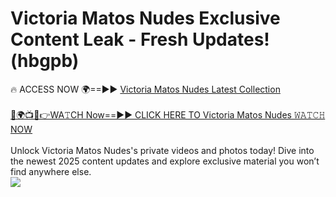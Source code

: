 # Victoria Matos Nudes Exclusive Content Leak - Fresh Updates! (hbgpb)

🔥 ACCESS NOW 🌍==►► <a href="https://tinyurl.com/2mz8nhtm" rel="nofollow">Victoria Matos Nudes Latest Collection</a>
<br><br>
[🔴🌍📺📱👉WA𝚃CH Now==►► CLICK HERE TO Victoria Matos Nudes 𝚆𝙰𝚃𝙲𝙷 NOW](https://tinyurl.com/2mz8nhtm)
<br><br>
Unlock Victoria Matos Nudes's private videos and photos today! Dive into the newest 2025 content updates and explore exclusive material you won’t find anywhere else.
<br>
<a href="https://tinyurl.com/2mz8nhtm" rel="nofollow" data-target="animated-image.originalLink"><img src="https://camo.githubusercontent.com/8a4f000d20f83aca3bf7ec5f350d767afa0574a8a352519fd8cfa583a6f93a33/68747470733a2f2f692e696d6775722e636f6d2f644a486b345a712e676966" data-canonical-src="https://i.imgur.com/dJHk4Zq.gif" style="max-width: 100%; display: inline-block;" data-target="animated-image.originalImage"></a>
<br>
